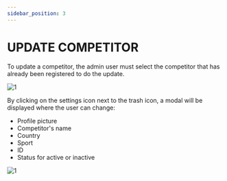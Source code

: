 ```yaml
---
sidebar_position: 3
---
```


# UPDATE COMPETITOR

To update a competitor, the admin user must select the competitor that has already been registered to do the update.

![1](/imagens/assets/novatelaupdate.png)

By clicking on the settings icon next to the trash icon, a modal will be displayed where the user can change:

- Profile picture
- Competitor's name
- Country
- Sport
- ID
- Status for active or inactive

![1](/imagens/assets/editandocompetidor.png)
